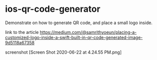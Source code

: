 # ios-qr-code-generator
 
Demonstrate on how to generate QR code, and place a small logo inside.

link to the article 
https://medium.com/@samrithyoeun/placing-a-customized-logo-inside-a-swift-built-in-qr-code-generated-image-9d5118a67358

screenshot [Screen Shot 2020-06-22 at 4.24.55 PM.png]

